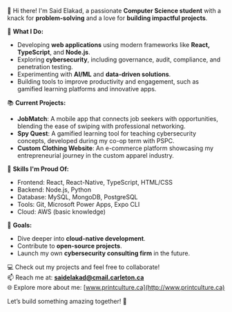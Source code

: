 👋 Hi there! I'm Said Elakad, a passionate **Computer Science student** with a knack for **problem-solving** and a love for **building impactful projects**.

🔧 **What I Do:**
- Developing **web applications** using modern frameworks like **React, TypeScript**, and **Node.js**.
- Exploring **cybersecurity**, including governance, audit, compliance, and penetration testing.
- Experimenting with **AI/ML** and **data-driven solutions**.
- Building tools to improve productivity and engagement, such as gamified learning platforms and innovative apps.

📚 **Current Projects:**
- **JobMatch**: A mobile app that connects job seekers with opportunities, blending the ease of swiping with professional networking.
- **Spy Quest**: A gamified learning tool for teaching cybersecurity concepts, developed during my co-op term with PSPC.
- **Custom Clothing Website**: An e-commerce platform showcasing my entrepreneurial journey in the custom apparel industry.

🌟 **Skills I'm Proud Of:**
- Frontend: React, React-Native, TypeScript, HTML/CSS
- Backend: Node.js, Python
- Database: MySQL, MongoDB, PostgreSQL
- Tools: Git, Microsoft Power Apps, Expo CLI
- Cloud: AWS (basic knowledge)

🚀 **Goals:**
- Dive deeper into **cloud-native development**.
- Contribute to **open-source projects**.
- Launch my own **cybersecurity consulting firm** in the future.

💻 Check out my projects and feel free to collaborate!  
📫 Reach me at: **saidelakad@cmail.carleton.ca**  
🌐 Explore more about me: [www.printculture.ca](http://www.printculture.ca)

Let’s build something amazing together! 🚀
